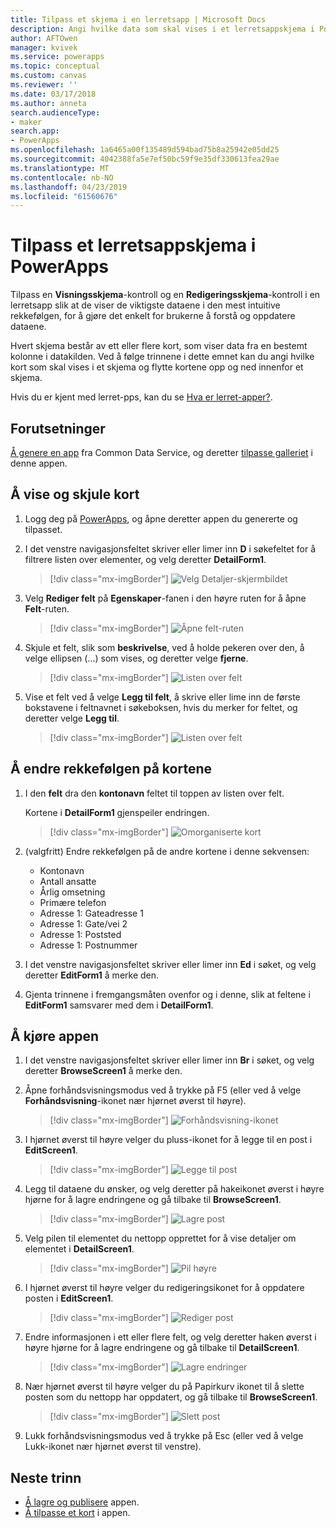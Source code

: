 ```yaml
---
title: Tilpass et skjema i en lerretsapp | Microsoft Docs
description: Angi hvilke data som skal vises i et lerretsappskjema i PowerApps, hvilken rekkefølge de skal vises i, og i hvilke kontroller.
author: AFTOwen
manager: kvivek
ms.service: powerapps
ms.topic: conceptual
ms.custom: canvas
ms.reviewer: ''
ms.date: 03/17/2018
ms.author: anneta
search.audienceType:
- maker
search.app:
- PowerApps
ms.openlocfilehash: 1a6465a00f135489d594bad75b8a25942e05dd25
ms.sourcegitcommit: 4042388fa5e7ef50bc59f9e35df330613fea29ae
ms.translationtype: MT
ms.contentlocale: nb-NO
ms.lasthandoff: 04/23/2019
ms.locfileid: "61560676"
---
```

# <a name="customize-a-canvas-app-form-in-powerapps"></a>Tilpass et lerretsappskjema i PowerApps

Tilpass en **Visningsskjema**-kontroll og en **Redigeringsskjema**-kontroll i en lerretsapp slik at de viser de viktigste dataene i den mest intuitive rekkefølgen, for å gjøre det enkelt for brukerne å forstå og oppdatere dataene.

Hvert skjema består av ett eller flere kort, som viser data fra en bestemt kolonne i datakilden. Ved å følge trinnene i dette emnet kan du angi hvilke kort som skal vises i et skjema og flytte kortene opp og ned innenfor et skjema.

Hvis du er kjent med lerret-pps, kan du se [Hva er lerret-apper?](getting-started.md).

## <a name="prerequisites"></a>Forutsetninger

[Å genere en app](data-platform-create-app.md) fra Common Data Service, og deretter [tilpasse galleriet](customize-layout-sharepoint.md) i denne appen.

## <a name="show-and-hide-cards"></a>Å vise og skjule kort

1. Logg deg på [PowerApps](http://web.powerapps.com?utm_source=padocs&utm_medium=linkinadoc&utm_campaign=referralsfromdoc), og åpne deretter appen du genererte og tilpasset.

1. I det venstre navigasjonsfeltet skriver eller limer inn **D** i søkefeltet for å filtrere listen over elementer, og velg deretter **DetailForm1**.

    > [!div class="mx-imgBorder"]
    > ![Velg Detaljer-skjermbildet](./media/customize-forms-sharepoint/select-detailform.png)

1. Velg **Rediger felt** på **Egenskaper**-fanen i den høyre ruten for å åpne **Felt**-ruten.

    > [!div class="mx-imgBorder"]
    > ![Åpne felt-ruten](./media/customize-forms-sharepoint/edit-fields.png)

1. Skjule et felt, slik som **beskrivelse**, ved å holde pekeren over den, å velge ellipsen (...) som vises, og deretter velge **fjerne**.

    > [!div class="mx-imgBorder"]
    > ![Listen over felt](./media/customize-forms-sharepoint/hide-fields.png)

1. Vise et felt ved å velge **Legg til felt**, å skrive eller lime inn de første bokstavene i feltnavnet i søkeboksen, hvis du merker for feltet, og deretter velge **Legg til**.

    > [!div class="mx-imgBorder"]
    > ![Listen over felt](./media/customize-forms-sharepoint/show-field.png)

## <a name="reorder-the-cards"></a>Å endre rekkefølgen på kortene

1. I den **felt** dra den **kontonavn** feltet til toppen av listen over felt.

    Kortene i **DetailForm1** gjenspeiler endringen.

    > [!div class="mx-imgBorder"]
    > ![Omorganiserte kort](./media/customize-forms-sharepoint/reordered-card.png)

1. (valgfritt) Endre rekkefølgen på de andre kortene i denne sekvensen:

    - Kontonavn
    - Antall ansatte
    - Årlig omsetning
    - Primære telefon
    - Adresse 1: Gateadresse 1
    - Adresse 1: Gate/vei 2
    - Adresse 1: Poststed
    - Adresse 1: Postnummer

1. I det venstre navigasjonsfeltet skriver eller limer inn **Ed** i søket, og velg deretter **EditForm1** å merke den.

1. Gjenta trinnene i fremgangsmåten ovenfor og i denne, slik at feltene i **EditForm1** samsvarer med dem i **DetailForm1**.

## <a name="run-the-app"></a>Å kjøre appen

1. I det venstre navigasjonsfeltet skriver eller limer inn **Br** i søket, og velg deretter **BrowseScreen1** å merke den.

1. Åpne forhåndsvisningsmodus ved å trykke på F5 (eller ved å velge **Forhåndsvisning**-ikonet nær hjørnet øverst til høyre).

    > [!div class="mx-imgBorder"]
    > ![Forhåndsvisning-ikonet](./media/customize-forms-sharepoint/open-preview.png)

1. I hjørnet øverst til høyre velger du pluss-ikonet for å legge til en post i **EditScreen1**.

    > [!div class="mx-imgBorder"]
    > ![Legge til post](./media/customize-forms-sharepoint/add-record.png)

1. Legg til dataene du ønsker, og velg deretter på hakeikonet øverst i høyre hjørne for å lagre endringene og gå tilbake til **BrowseScreen1**.

    > [!div class="mx-imgBorder"]
    > ![Lagre post](./media/customize-forms-sharepoint/save-record.png)

1. Velg pilen til elementet du nettopp opprettet for å vise detaljer om elementet i **DetailScreen1**.

    > [!div class="mx-imgBorder"]
    > ![Pil høyre](./media/customize-forms-sharepoint/right-arrow.png)

1. I hjørnet øverst til høyre velger du redigeringsikonet for å oppdatere posten i **EditScreen1**.

    > [!div class="mx-imgBorder"]
    > ![Rediger post](./media/customize-forms-sharepoint/edit-record.png)

1. Endre informasjonen i ett eller flere felt, og velg deretter haken øverst i høyre hjørne for å lagre endringene og gå tilbake til **DetailScreen1**.

    > [!div class="mx-imgBorder"]
    > ![Lagre endringer](./media/customize-forms-sharepoint/save-record.png)

1. Nær hjørnet øverst til høyre velger du på Papirkurv ikonet til å slette posten som du nettopp har oppdatert, og gå tilbake til **BrowseScreen1**.

    > [!div class="mx-imgBorder"]
    > ![Slett post](./media/customize-forms-sharepoint/delete-record.png)

1. Lukk forhåndsvisningsmodus ved å trykke på Esc (eller ved å velge Lukk-ikonet nær hjørnet øverst til venstre).

## <a name="next-steps"></a>Neste trinn

- [Å lagre og publisere](save-publish-app.md) appen.
- [Å tilpasse et kort](customize-card.md) i appen.
